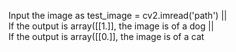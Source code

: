 Input the image as test_image = cv2.imread('path')  ||  
If the output is array([[1.]], the image is of a dog  ||  
If the output is array([[0.]], the image is of a cat
